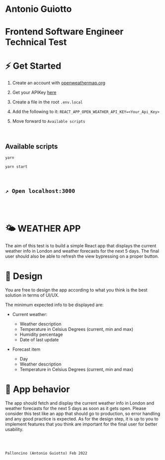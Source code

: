 # Antonio Guiotto
# Frontend Software Engineer Technical Test
# ⚡️ Get Started

1. Create an account with [openweathermap.org](https://openweathermap.org/)

2. Get your APIKey [here](https://home.openweathermap.org/api_keys)

3. Create a file in the root `.env.local`

4. Add the following to it: `REACT_APP_OPEN_WEATHER_API_KEY=<Your_Api_Key>`

5. Move forward to `Available scripts`

<br />

## Available scripts

```bash
yarn

yarn start
```
<br />

## `↗️ Open localhost:3000`

<br /><br />

# 🌤 WEATHER APP
The aim of this test is to build a simple React app that displays the current weather info in London
and weather forecasts for the next 5 days. The final user should also be able to refresh the view
bypressing on a proper button.

# 🎨 Design
You are free to design the app according to what you think is the best solution in terms of
UI/UX.

The minimum expected info to be displayed are:
- Current weather:
  - Weather description
  - Temperature in Celsius Degrees (current, min and max)
  - Humidity percentage
  - Date of last update

- Forecast item
  - Day
  - Weather description
  - Temperature in Celsius Degrees (current, min and max)

# 🤖 App behavior
The app should fetch and display the current weather info in London and weather forecasts for the
next 5 days as soon as it gets open. Please consider this test like an app that should go to
production, so error handling and any good practice is expected. As for the design step, it is up to
you to implement features that you think are important for the final user for better usability.

<br /><br />

`Palloncino (Antonio Guiotto) Feb 2022`